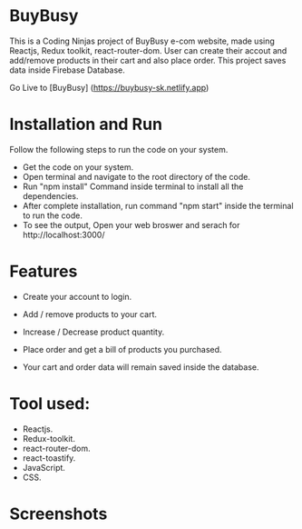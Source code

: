 # BuyBusy

This is a Coding Ninjas project of BuyBusy e-com website, made using Reactjs, Redux toolkit, react-router-dom. User can create their accout and add/remove products in their cart and also place order. This project saves data inside Firebase Database.

Go Live to [BuyBusy] (https://buybusy-sk.netlify.app)

# Installation and Run

Follow the following steps to run the code on your system.

- Get the code on your system.
- Open terminal and navigate to the root directory of the code.
- Run "npm install" Command inside terminal to install all the dependencies.
- After complete installation, run command "npm start" inside the terminal to run the code.
- To see the output, Open your web broswer and serach for http://localhost:3000/

# Features

- Create your account to login.
- Add / remove products to your cart.

- Increase / Decrease product quantity.
- Place order and get a bill of products you purchased.
- Your cart and order data will remain saved inside the database.

# Tool used:

- Reactjs.
- Redux-toolkit.
- react-router-dom.
- react-toastify.
- JavaScript.
- CSS.

# Screenshots
